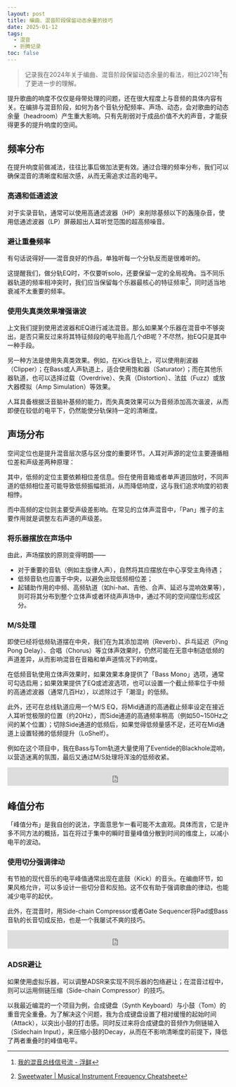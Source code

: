 ```yaml
---
layout: post
title: 编曲、混音阶段保留动态余量的技巧
date: 2025-01-12
tags:
  - 混音
  - 折腾记录
toc: false
---
```

> 记录我在2024年关于编曲、混音阶段保留动态余量的看法，相比2021年[^2021]有了更进一步的理解。

[^2021]: [我的混音总线信号流 - 浮鲜](/tech/my-master-workflow)

提升歌曲的响度不仅仅是母带处理的问题，还在很大程度上与音频的具体内容有关。在编排与混音阶段，如何为各个音轨分配频率、声场、动态，会对歌曲的动态余量（headroom）产生重大影响。只有先削弱对于成品价值不大的声音，才能获得更多的提升响度的空间。

## 频率分布

在提升响度前做减法，往往比事后做加法更有效。通过合理的频率分布，我们可以确保混音的清晰度和层次感，从而无需追求过高的电平。

### 高通和低通滤波

对于实录音轨，通常可以使用高通滤波器（HP）来削除基频以下的轰隆杂音，使用低通滤波器（LP）屏蔽超出人耳听觉范围的超高频噪音。

### 避让重叠频率

有句话说得好——混音良好的作品，单独听每一个分轨反而是很难听的。

这提醒我们，做分轨EQ时，不仅要听solo，还要保留一定的全局视角。当不同乐器轨道的频率相冲突时，我们应当保留每个乐器最核心的特征频率[^cheatsheet]，同时适当地衰减不太重要的频率。

[^cheatsheet]: [Sweetwater | Musical Instrument Frequency Cheatsheet](https://www.sweetwater.com/insync/music-instrument-frequency-cheatsheet/)

<object data="https://s3.amazonaws.com/ssipublic/musicfrequencycheatsheet.pdf" type="application/pdf" width="100%"></object>

### 使用失真类效果增强谐波

上文我们提到使用滤波器和EQ进行减法混音。那么如果某个乐器在混音中不够突出，是否只需反过来将其特征频段的电平抬高几个dB呢？不尽然，抬EQ只是其中一种手段。

另一种方法是使用失真类效果。例如，在Kick音轨上，可以使用削波器（Clipper）；在Bass或人声轨道上，适合使用饱和器（Saturator）；而在其他乐器轨道，也可以选择过载（Overdrive）、失真（Distortion）、法兹（Fuzz）或放大器模拟（Amp Simulation）等效果。 

人耳具备根据泛音脑补基频的能力，而失真类效果可以为音频添加高次谐波，从而即便在较低的电平下，仍然能使分轨保持一定的清晰度。

## 声场分布

空间定位也是提升混音层次感与区分度的重要环节。人耳对声源的定位主要遵循相位差和声级差两种原理：

其中，低频的定位主要依赖相位差信息。但在使用音箱或者单声道回放时，不同声道的低频相位差可能导致低频振幅抵消，从而降低响度，这与我们追求响度的初衷相悖。

而中高频的定位则主要受声级差影响。在常见的立体声混音中，「Pan」推子的主要作用就是调整左右声道的声级差。

### 将乐器摆放在声场中

由此，声场摆放的原则变得明朗——

- 对于重要的音轨（例如主旋律人声），自然将其应摆放在中心享受主角待遇；
- 低频音轨也应置于中央，以避免出现低频相位差；
- 起辅助作用的中频、高频轨道（如hi-hat、吉他、合声、延迟与混响效果等），则可将其分布到整个立体声或者环绕声声场中，通过不同的空间摆位形成区分。

### M/S处理

即使已经将低频轨道摆在中央，我们在为其添加混响（Reverb）、乒乓延迟（Ping Pong Delay）、合唱（Chorus）等立体声效果时，仍然可能在无意中制造低频的声道差异，从而影响混音在音箱和单声道情况下的响度。

在低频音轨使用立体声效果时，如果效果本身提供了「Bass Mono」选项，通常可勾选启用；如果效果提供了EQ或滤波选项，也可以设置一个截止频率位于中频的高通滤波器（通常几百Hz），以滤除过于「潮湿」的低频。

此外，还可在总线轨道应用一个M/S EQ，将Mid通道的高通截止频率设定在接近人耳听觉极限的位置（约20Hz），而Side通道的高通频率稍高（例如50~150Hz之间的某个位置）；切除Side通道的低频后，如果觉得低频量感不足，还可在Mid通道上设置轻微的低频提升（LoShelf）。

例如在这个项目中，我在Bass与Tom轨道大量使用了Eventide的Blackhole混响，以营造迷离的氛围，最后又通过M/S处理将浑浊的低频收紧。

<iframe style="border: 0; width: 100%; height: 42px;" src="https://bandcamp.com/EmbeddedPlayer/album=4028171195/size=small/bgcol=333333/linkcol=4ec5ec/artwork=none/track=1545109972/transparent=true/" seamless><a href="https://feeshy.bandcamp.com/album/illusory-beats">Illusory Beats by feeshy</a></iframe>

## 峰值分布

「峰值分布」是我自创的说法，字面意思乍一看可能不太直观。具体而言，它是许多不同方法的概括，旨在将过于集中的瞬时音量峰值分散到时间的维度上，以减小电平的波动。

### 使用切分强调律动

有节拍的现代音乐的电平峰值通常出现在底鼓（Kick）的音头。在编曲环节，如果风格允许，可以多设计一些切分音和反拍。这不仅有助于强调歌曲的律动，也能减少电平的起伏。

此外，在混音时，用Side-chain Compressor或者Gate Sequencer将Pad或Bass音轨的长音切成反拍，也是一个我屡试不爽的技巧。 

<iframe style="border: 0; width: 100%; height: 42px;" src="https://bandcamp.com/EmbeddedPlayer/album=4028171195/size=small/bgcol=333333/linkcol=4ec5ec/artwork=none/track=4014187950/transparent=true/" seamless><a href="https://feeshy.bandcamp.com/album/illusory-beats">Illusory Beats by feeshy</a></iframe>

### ADSR避让

如果使用虚拟乐器，可以调整ADSR来实现不同乐器的包络避让；在混音过程中，则可以运用侧链压缩（Side-chain Compressor）的技巧。

以我最近编混的一个项目为例，合成键盘（Synth Keyboard）与小鼓（Tom）的重音完全重叠。为了解决这个问题，我为合成键盘设置了相对缓慢的起始时间（Attack），以突出小鼓的打击感。同时反过来将合成键盘的音频作为侧链输入（Sidechain Input），来压缩小鼓的Decay，从而在不影响清晰度的前提下，降低了两者重叠时的峰值电平。